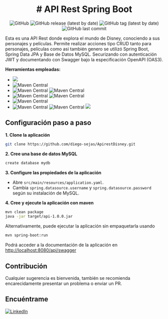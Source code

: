 <h1 align="center"># API Rest Spring Boot</h1>
<div align="center">


![GitHub](https://img.shields.io/github/license/joslunpac/api-rest-spring-boot?label=Licencia&style=flat-square)
![GitHub release (latest by date)](https://img.shields.io/github/v/release/joslunpac/api-rest-spring-boot?label=Release&logo=Github&style=flat-square)
![GitHub tag (latest by date)](https://img.shields.io/github/v/tag/joslunpac/api-rest-spring-boot?label=Tag&logo=Github&style=flat-square)
![GitHub last commit](https://img.shields.io/github/last-commit/joslunpac/api-rest-spring-boot?label=%C3%9Altimo%20commit&logo=Github&style=flat-square)

</div>
Esta es una API Rest donde explora el mundo de Disney, conociendo a sus personajes y películas. Permite realizar acciones tipo CRUD tanto para personajes, películas como asi también genero se utilizó Spring Boot, Spring Data JPA y Base de Datos MySQL. Securizando con autenticación JWT y documentando con Swagger bajo la especificación OpenAPI (OAS3).


**Herramientas empleadas:**

- ![](https://img.shields.io/badge/Java-11-%23007396?style=flat-square&logo=java)
- ![Maven Central](https://img.shields.io/maven-central/v/org.springframework.boot/spring-boot?color=%236DB33F&label=Spring%20Boot&logo=Spring%20Boot&style=flat-square&versionSuffix=2.5.2)
- ![Maven Central](https://img.shields.io/maven-central/v/org.springframework.boot/spring-boot-starter-data-jpa?color=%236DB33F&label=Spring%20Data%20JPA&logo=Spring%20Boot&style=flat-square&versionSuffix=2.5.2) ![Maven Central](https://img.shields.io/maven-central/v/mysql/mysql-connector-java?color=%234479A1&label=MySQL&logo=MySQL&logoColor=FFF&style=flat-square)
- ![Maven Central](https://img.shields.io/maven-central/v/org.springframework.boot/spring-boot-starter-security?color=%236DB33F&label=Spring%20Security&logo=Spring%20Boot&style=flat-square&versionSuffix=2.5.2) ![Maven Central](https://img.shields.io/maven-central/v/io.jsonwebtoken/jjwt?color=blueviolet&label=JWT&logo=JSON%20Web%20Tokens&style=flat-square&versionSuffix=0.9.1)
- ![Maven Central](<https://img.shields.io/maven-central/v/org.springdoc/springdoc-openapi-ui?color=%236BA539&label=OpenAPI%20(OAS3)&logo=OpenAPI%20Initiative&logoColor=%236BA539&style=flat-square&versionSuffix=1.5.9>)
- ![Maven Central](https://img.shields.io/maven-central/v/org.projectlombok/lombok?label=Lombok&style=flat-square) ![Maven Central](https://img.shields.io/maven-central/v/org.modelmapper.extensions/modelmapper-spring?label=Model%20Mapper&style=flat-square) ![](https://img.shields.io/badge/Exception%20Handler-%20-red?style=flat-square)

## Configuración paso a paso

**1. Clone la aplicación**

```bash
git clone https://github.com/diego-sejas/ApirestDisney.git
```

**2. Cree una base de datos MySQL**

```bash
create database mydb
```

**3. Configure las propiedades de la aplicación**

- Abre `src/main/resources/application.yaml`.
- Cambia `spring.datasource.username` y `spring.datasource.password` según su instalación de MySQL.

**4. Cree y ejecute la aplicación con maven**

```bash
mvn clean package
java -jar target/api-1.0.0.jar
```

Alternativamente, puede ejecutar la aplicación sin empaquetarla usando

```bash
mvn spring-boot:run
```

Podrá acceder a la documentación de la aplicación en <http://localhost:8080/api/swagger>

## Contribución

Cualquier sugerencia es bienvenida, también se recomienda encarecidamente presentar un problema o enviar un PR.

## Encuéntrame

[![LinkedIn][linkedin-shield]][linkedin-url]

<!-- MARKDOWN LINKS & IMAGES -->

[linkedin-shield]: https://img.shields.io/badge/LinkedIn-diegosejas-0A66C2?style=flat-square&logo=linkedin
[linkedin-url]: https://linkedin.com/in/diegosejas

